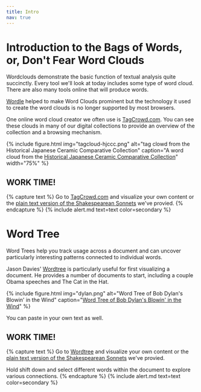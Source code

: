 ```yaml
---
title: Intro
nav: true
---
```


# Introduction to the Bags of Words, or, Don't Fear Word Clouds

Wordclouds demonstrate the basic function of textual analysis quite succinctly. Every tool we'll look at today includes some type of word cloud. There are also many tools online that will produce words. 

[Wordle](http://www.wordle.net/) helped to make Word Clouds prominent but the technology it used to create the word clouds is no longer supported by most browsers. 

One online word cloud creator we often use is [TagCrowd.com](https://tagcrowd.com/). You can see these clouds in many of our digital collections to provide an overview of the collection and a browsing mechanism. 

{% include figure.html img="tagcloud-hjccc.png" alt="tag clowd from the Historical Japanese Ceramic Comparative Collection" caption="A word cloud from the <a target='_blank' href='https://www.lib.uidaho.edu/digital/hjccc/subjects.html'>Historical Japanese Ceramic Comparative Collection</a>" width="75%" %}

## WORK TIME! 

{% capture text %}
Go to [TagCrowd.com](https://tagcrowd.com/) and visualize your own content or the <a href="../data/sonnets-text.txt">plain text version of the Shakespearean Sonnets</a> we've provied.
{% endcapture %}
{% include alert.md text=text color=secondary %}

# Word Tree

Word Trees help you track usage across a document and can uncover particularly interesting patterns connected to individual words. 

Jason Davies' [Wordtree](https://www.jasondavies.com/wordtree/) is particularly useful for first visualizing a document. He provides a number of documents to start, including a couple Obama speeches and The Cat in the Hat.   

{% include figure.html img="dylan.png" alt="Word Tree of Bob Dylan's Blowin' in the Wind" caption="<a target='_blank' href='https://www.jasondavies.com/wordtree/?source=blowin.in.the.wind.txt&prefix=How'>Word Tree of Bob Dylan's Blowin' in the Wind</a>"  %}

You can paste in your own text as well.


## WORK TIME! 

{% capture text %}
Go to [Wordtree](https://www.jasondavies.com/wordtree/) and visualize your own content or the <a href="../data/sonnets-text.txt">plain text version of the Shakespearean Sonnets</a> we've provied.

Hold shift down and select different words within the document to explore various connections. 
{% endcapture %}
{% include alert.md text=text color=secondary %}


